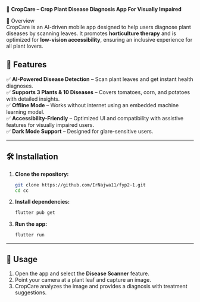 🌿 **CropCare – Crop Plant Disease Diagnosis App For Visually Impaired**

🌟 Overview  
CropCare is an AI-driven mobile app designed to help users diagnose plant diseases by scanning leaves. It promotes **horticulture therapy** and is optimized for **low-vision accessibility**, ensuring an inclusive experience for all plant lovers.  


## 🚀 Features  
✅ **AI-Powered Disease Detection** – Scan plant leaves and get instant health diagnoses.  
✅ **Supports 3 Plants & 10 Diseases** – Covers tomatoes, corn, and potatoes with detailed insights.  
✅ **Offline Mode** – Works without internet using an embedded machine learning model.  
✅ **Accessibility-Friendly** – Optimized UI and compatibility with assistive features for visually impaired users.  
✅ **Dark Mode Support** – Designed for glare-sensitive users.  

---

## 🛠 Installation  
1. **Clone the repository:**  
   ```sh
   git clone https://github.com/IrNajwa11/fyp2-1.git
   cd cc
   ```
2. **Install dependencies:**  
   ```sh
   flutter pub get
   ```
3. **Run the app:**  
   ```sh
   flutter run
   ```

---

## 🎯 Usage  
1. Open the app and select the **Disease Scanner** feature.  
2. Point your camera at a plant leaf and capture an image.  
3. CropCare analyzes the image and provides a diagnosis with treatment suggestions.  

